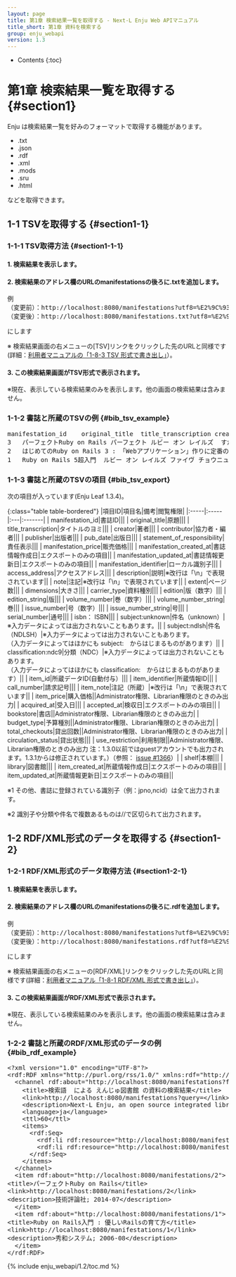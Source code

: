 ```yaml
---
layout: page
title: 第1章 検索結果一覧を取得する - Next-L Enju Web APIマニュアル
title_short: 第1章 資料を検索する
group: enju_webapi
version: 1.3
---
```


* Contents
{:toc}

第1章 検索結果一覧を取得する {#section1}
================================

Enju は検索結果一覧を好みのフォーマットで取得する機能があります。

* .txt
* .json
* .rdf
* .xml
* .mods
* .sru
* .html

などを取得できます。

1-1 TSVを取得する {#section1-1}
------------------------------------

### 1-1-1 TSV取得方法 {#section1-1-1} 

#### 1. 検索結果を表示します。

#### 2. 検索結果のアドレス欄のURLのmanifestationsの後ろに.txtを追加します。

<pre>
例
（変更前）：http://localhost:8080/manifestations?utf8=%E2%9C%93&query=&commit=%E6%A4%9C%E7%B4%A2
（変更後）：http://localhost:8080/manifestations.txt?utf8=%E2%9C%93&query=&commit=%E6%A4%9C%E7%B4%A2
</pre>

にします

※ 検索結果画面の右メニューの[TSV]リンクをクリックした先のURLと同様です(詳細：[利用者マニュアルの「1-8-3 TSV 形式で書き出し」](enju_user_1.html#section1-8-3)）。

#### 3. この検索結果画面がTSV形式で表示されます。 

※現在、表示している検索結果のみを表示します。他の画面の検索結果は含みません。

### 1-1-2 書誌と所蔵のTSVの例 {#bib_tsv_example}

<pre>
manifestation_id	original_title	title_transcription	creator	contributor	publisher	pub_date	statement_of_responsibility	manifestation_price	manifestation_created_at	manifestation_updated_at	manifestation_identifier	access_address	description	note	extent	dimensions	carrier_type	edition	edition_string	volume_number	volume_number_string	issue_number	issue_number_string	serial_number	isbn	issn	jpno	doi	iss_itemno	lccn	subject:unknown	subject:ndlsh	subject:bsh	subject:lcsh	classification:ndc9	classification:ddc	classification:ndc8	classification:ndc10	item_id	item_identifier	call_number	item_note	item_price	acquired_at	accepted_at	bookstore	budget_type	total_checkouts	circulation_status	shelf	library	item_created_at	item_updated_at
3	パーフェクトRuby on Rails	パーフェクト ルビー オン レイルズ	すがわら, まさのり, 1982-//前島, 真一//近藤, 宇智朗		技術評論社	2014-07	すがわらまさのり, 前島真一, 近藤宇智朗, 橋立友宏 著	2880	2018-01-08 21:27:20 +0900	2018-01-08 21:27:57 +0900	http://iss.ndl.go.jp/books/R100000002-I025470389-00				431p	23cm	volume								9784774165165		22426486		R100000002-I025470389-00		""	ウェブアプリケーション	""	""	547.483	""	""	""	3	001003	547|ス	""						0	Available On Shelf	first_shelf	yours	2018-01-08 21:27:57 +0900	2018-01-08 21:27:57 +0900
2	はじめてのRuby on Rails 3 : 「Webアプリケーション」作りに定番の「フレームワーク」を使う!	ハジメテ ノ Ruby on Rails 3 : Web アプリケーション ズクリ ニ テイバン ノ フレームワーク オ ツカウ	清水, 美樹		工学社	2010-11	清水美樹 著	2300	2018-01-08 21:26:09 +0900	2018-01-08 21:27:23 +0900	http://iss.ndl.go.jp/books/R100000002-I000011044291-00				303p	21cm + CD-ROM1枚 12cm	volume								9784777515639		21852544		R100000002-I000011044291-00						547.483	""	""	""	2	001002	547|シ	""						0	Available On Shelf	first_shelf	yours	2018-01-08 21:26:47 +0900	2018-01-08 21:26:47 +0900
1	Ruby on Rails 5超入門	ルビー オン レイルズ ファイヴ チョウニュウモン	掌田, 津耶乃		秀和システム	2016-12	掌田津耶乃 著	2700	2018-01-08 21:24:02 +0900	2018-01-08 21:26:10 +0900	http://iss.ndl.go.jp/books/R100000002-I027769223-00				542p	24cm	volume								9784798048321		22839928		R100000002-I027769223-00						547.483	""	""	""	1	001001	547|シ	""						0	Available On Shelf	first_shelf	yours	2018-01-08 21:25:34 +0900	2018-01-08 21:25:34 +0900
</pre>

### 1-1-3 書誌と所蔵のTSVの項目 {#bib_tsv_export}

次の項目が入っています(Enju Leaf 1.3.4)。

<!-- 全件エクスポート（Librarian権限以上のみ）、
検索結果一覧エクスポート、検索結果詳細エクスポートの出力項目は
1.2.0ではところ共通です。 
-->

{:class="table table-bordered"}
|項目ID|項目名|備考|閲覧権限|
|:-----|:-----|:---|:-------|
| manifestation_id|書誌ID|||
| original_title|原題|||
| title_transcription|タイトルのヨミ|||
| creator|著者|||
| contributor|協力者・編者|||
| publisher|出版者|||
| pub_date|出版日|||
| statement_of_responsibility|責任表示|||
| manifestation_price|販売価格|||
| manifestation_created_at|書誌情報作成日|エクスポートのみの項目||
| manifestation_updated_at|書誌情報更新日|エクスポートのみの項目||
| manifestation_identifier|ローカル識別子|||
| access_address|アクセスアドレス|||
| description|説明|※改行は「\n」で表現されています||
| note|注記|※改行は「\n」で表現されています||
| extent|ページ数|||
| dimensions|大きさ|||
| carrier_type|資料種別|||
| edition|版（数字）|||
| edition_string|版|||
| volume_number|巻（数字）|||
| volume_number_string|巻|||
| issue_number|号（数字）|||
| issue_number_string|号|||
| serial_number|通号|||
| isbn： ISBN|||
| subject:unknown|件名（unknown）|※入力データによっては出力されないこともあります。||
| subject:ndlsh|件名（NDLSH）|※入力データによっては出力されないこともあります。<br>（入力データによってはほかにも subject:　からはじまるものがあります）||
| classification:ndc9|分類（NDC）|※入力データによっては出力されないこともあります。<br>（入力データによってはほかにも classification:　からはじまるものがあります）||
| item_id|所蔵データID(自動付与）|||
| item_identifier|所蔵情報ID|||
| call_number|請求記号|||
| item_note|注記（所蔵）|※改行は「\n」で表現されています||
| item_price|購入価格||Administrator権限、Librarian権限のときのみ出力|
| acquired_at|受入日|||
| accepted_at|検収日|エクスポートのみの項目||
| bookstore|書店||Administrator権限、Librarian権限のときのみ出力|
| budget_type|予算種別||Administrator権限、Librarian権限のときのみ出力|
| total_checkouts|貸出回数||Administrator権限、Librarian権限のときのみ出力|
| circulation_status|貸出状態|||
| use_restriction|利用制限||Administrator権限、Librarian権限のときのみ出力 注：1.3.0以前ではguestアカウントでも出力されます。1.3.1からは修正されています。）（参照： [issue #1366](https://github.com/next-l/enju_leaf/issues/1366)）|
| shelf|本棚|||
| library|図書館|||
| item_created_at|所蔵情報作成日|エクスポートのみの項目||
| item_updated_at|所蔵情報更新日|エクスポートのみの項目||

※1 その他、書誌に登録されている識別子（例：jpno,ncid）は全て出力されます。

※2 識別子や分類や件名で複数あるものは//で区切られて出力されます。

1-2 RDF/XML形式のデータを取得する {#section1-2}
------------------------------------

### 1-2-1 RDF/XML形式のデータ取得方法 {#section1-2-1} 

#### 1. 検索結果を表示します。

#### 2. 検索結果のアドレス欄のURLのmanifestationsの後ろに.rdfを追加します。

<pre>
例
（変更前）：http://localhost:8080/manifestations?utf8=%E2%9C%93&query=&commit=%E6%A4%9C%E7%B4%A2
（変更後）：http://localhost:8080/manifestations.rdf?utf8=%E2%9C%93&query=&commit=%E6%A4%9C%E7%B4%A2
</pre>

にします

※ 検索結果画面の右メニューの[RDF/XML]リンクをクリックした先のURLと同様です(詳細：[利用者マニュアル「1-8-1 RDF/XML 形式で書き出し」](enju_user_1.html#section1-8-1)）。

#### 3. この検索結果画面がRDF/XML形式で表示されます。 

※現在、表示している検索結果のみを表示します。他の画面の検索結果は含みません。

### 1-2-2 書誌と所蔵のRDF/XML形式のデータの例 {#bib_rdf_example}

<pre>
&lt;?xml version="1.0" encoding="UTF-8"?&gt;
&lt;rdf:RDF xmlns="http://purl.org/rss/1.0/" xmlns:rdf="http://www.w3.org/1999/02/22-rdf-syntax-ns#" xmlns:dc="http://purl.org/dc/elements/1.1/" xmlns:dcterms="http://purl.org/dc/terms/" xmlns:dcndl="http://ndl.go.jp/dcndl/terms/" xmlns:foaf="http://xmlns.com/foaf/0.1/" xmlns:prism="http://prismstandard.org/namespaces/basic/2.0/" xmlns:rdfs="http://www.w3.org/2000/01/rdf-schema#"&gt;
  &lt;channel rdf:about="http://localhost:8080/manifestations?format=rdf&amp;only_path=true&amp;query="&gt;
    &lt;title&gt;検索語  による えんじゅ図書館 の資料の検索結果&lt;/title&gt;
    &lt;link&gt;http://localhost:8080/manifestations?query=&lt;/link&gt;
    &lt;description&gt;Next-L Enju, an open source integrated library system developed by Project Next-L&lt;/description&gt;
    &lt;language&gt;ja&lt;/language&gt;
    &lt;ttl&gt;60&lt;/ttl&gt;
    &lt;items&gt;
      &lt;rdf:Seq&gt;
        &lt;rdf:li rdf:resource="http://localhost:8080/manifestations/2"/&gt;
        &lt;rdf:li rdf:resource="http://localhost:8080/manifestations/1"/&gt;
      &lt;/rdf:Seq&gt;
    &lt;/items&gt;
  &lt;/channel&gt;
  &lt;item rdf:about="http://localhost:8080/manifestations/2"&gt;
&lt;title&gt;パーフェクトRuby on Rails&lt;/title&gt;
&lt;link&gt;http://localhost:8080/manifestations/2&lt;/link&gt;
&lt;description&gt;技術評論社; 2014-07&lt;/description&gt;
  &lt;/item&gt;
  &lt;item rdf:about="http://localhost:8080/manifestations/1"&gt;
&lt;title&gt;Ruby on Rails入門 : 優しいRailsの育て方&lt;/title&gt;
&lt;link&gt;http://localhost:8080/manifestations/1&lt;/link&gt;
&lt;description&gt;秀和システム; 2006-08&lt;/description&gt;
  &lt;/item&gt;
&lt;/rdf:RDF&gt;
</pre>

{% include enju_webapi/1.2/toc.md %}
